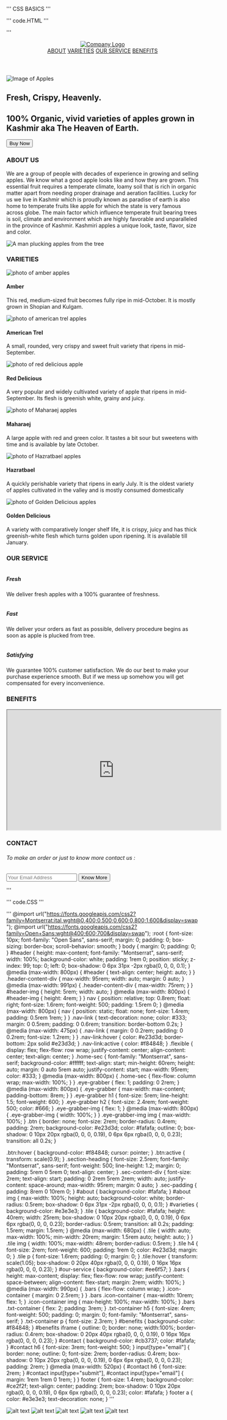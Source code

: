 '''
CSS BASICS
'''

'''
code.HTML
'''

'''
<!DOCTYPE html>
<html lang="en">
  <head>
    <title>Fruit Shop Landing Page</title>
    <meta charset="UTF-8" />
    <meta name="viewport" content="width=device-width" />
    <link rel="stylesheet" href="code.css" />
  </head>
  <body>
    <header id="header">
      <div class="header-content-div">
        <a href="#home-sec">
          <img
            src="https://i.ibb.co/KsztxWq/logo1.png"
            alt="Company Logo"
            id="header-img"
        /></a>
        <nav id="nav-bar">
          <a href="#about" class="nav-link">ABOUT</a>
          <a href="#varieties" class="nav-link">VARIETIES</a>
          <a href="#our-service" class="nav-link">OUR SERVICE</a>
          <a href="#benefits" class="nav-link">BENEFITS</a>
        </nav>
      </div>
    </header>
    <main>
      <section id="home-sec" class="flexible home-sec">
        <div class="eye-grabber-img">
          <img src="https://i.ibb.co/T4czpqY/apples-red-fresh-mellow-juicy-perfect-whole-on-white-desk.jpg" alt="Image of Apples" />
        </div>
        <div class="eye-grabber">
          <h1>Fresh, Crispy, Heavenly.</h1>
          <h2>
            100% Organic, vivid varieties of apples grown in Kashmir aka The
            Heaven of Earth.
          </h2>
          <button class="btn" onclick="window.location.href = '#contact';">
            Buy Now
          </button>
        </div>
      </section>
      <section id="about" class="sec-padding">
        <h3 class="section-heading">ABOUT US</h3>
        <div class="sec-content-div flexible">
          <p>
            We are a group of people with decades of experience in growing and
            selling apples. We know what a good apple looks like and how they
            are grown. This essential fruit requires a temperate climate, loamy
            soil that is rich in organic matter apart from needing proper
            drainage and aeration facilities. Lucky for us we live in Kashmir
            which is proudly known as paradise of earth is also home to
            temperate fruits like apple for which the state is very famous
            across globe. The main factor which influence temperate fruit
            bearing trees is soil, climate and environment which are highly
            favorable and unparalleled in the province of Kashmir. Kashmiri
            apples a unique look, taste, flavor, size and color.
          </p>
          <img src="https://i.ibb.co/SyKVC8M/about-img.jpg" alt="A man plucking apples from the tree" />
        </div>
      </section>
      <section id="varieties" class="sec-padding">
        <h3 class="section-heading">VARIETIES</h3>
        <div class="sec-content-div flexible">
          <div class="tile">
            <img src="https://i.ibb.co/t2x706V/amber.jpg" alt="photo of amber apples" />
            <h4>Amber</h4>
            <p>
              This red, medium-sized fruit becomes fully ripe in mid-October. It
              is mostly grown in Shopian and Kulgam.
            </p>
          </div>
          <div class="tile">
            <img
              src="https://i.ibb.co/H4Cnh7v/american-trel.png"
              alt="photo of american trel apples"
            />
            <h4>American Trel</h4>
            <p>
              A small, rounded, very crispy and sweet fruit variety that ripens
              in mid-September.
            </p>
          </div>
          <div class="tile">
            <img src="https://i.ibb.co/jTDgqYB/red-delicious.png" alt="photo of red delicious apple" />
            <h4>Red Delicious</h4>
            <p>
              A very popular and widely cultivated variety of apple that ripens
              in mid-September. Its flesh is greenish white, grainy and juicy.
            </p>
          </div>
          <div class="tile">
            <img src="https://i.ibb.co/MSvg1QN/maharaja.png" alt="photo of Maharaej apples" />
            <h4>Maharaej</h4>
            <p>
              A large apple with red and green color. It tastes a bit sour but
              sweetens with time and is available by late October.
            </p>
          </div>
          <div class="tile">
            <img src="https://i.ibb.co/zVR1LB2/hazal.png/" alt="photo of Hazratbael apples" />
            <h4>Hazratbael</h4>
            <p>
              A quickly perishable variety that ripens in early July. It is the
              oldest variety of apples cultivated in the valley and is mostly
              consumed domestically
            </p>
          </div>
          <div class="tile">
            <img src="https://i.ibb.co/BNFrnZn/golden.png" alt="photo of Golden Delicious apples" />
            <h4>Golden Delicious</h4>
            <p>
              A variety with comparatively longer shelf life, it is crispy,
              juicy and has thick greenish-white flesh which turns golden upon
              ripening. It is available till January.
            </p>
          </div>
        </div>
      </section>
      <section id="our-service" class="sec-padding">
        <h3 class="section-heading">OUR SERVICE</h3>
        <div class="sec-content-div">
          <div class="bars">
            <div class="icon-container">
              <img src="https://i.ibb.co/w6H542X/Fresh.png" alt="" />
            </div>
            <div class="txt-container">
              <h5>Fresh</h5>
              <p>We deliver fresh apples with a 100% guarantee of freshness.</p>
            </div>
          </div>
          <div class="bars">
            <div class="icon-container">
              <img src="https://i.ibb.co/FKNq4Qr/delivered.png" alt="" />
            </div>
            <div class="txt-container">
              <h5>Fast</h5>
              <p>
                We deliver your orders as fast as possible, delivery procedure
                begins as soon as apple is plucked from tree.
              </p>
            </div>
          </div>
          <div class="bars">
            <div class="icon-container">
              <img src="https://i.ibb.co/HHQK1wV/happy.png" alt="" />
            </div>
            <div class="txt-container">
              <h5>Satisfying</h5>
              <p>
                We guarantee 100% customer satisfaction. We do our best to make
                your purchase experience smooth. But if we mess up somehow you
                will get compensated for every inconvenience.
              </p>
            </div>
          </div>
        </div>
      </section>
      <section id="benefits" class="sec-padding">
        <h3 class="section-heading">BENEFITS</h3>
        <div class="sec-content-div flexible">
          <iframe
            id="video"
            width="560"
            title="Benefits of Apple"
            height="315"
            src="https://www.youtube.com/embed/W_JOJNztrnI"
            allow="accelerometer; autoplay; clipboard-write; encrypted-media; gyroscope; picture-in-picture"
            allowfullscreen
          ></iframe>
        </div>
      </section>
      <section class="sec-padding" id="contact">
        <h3 class="section-heading">CONTACT</h3>
        <div class="sec-content-div flexible">
          <h6>To make an order or just to know more contact us :</h6>
          <form
            id="form"
            action="#"
            method="POST"
          >
            <input
              type="email"
              name="email"
              id="email"
              placeholder="Your Email Address"
              required
            />
            <input type="submit" class="btn" id="submit" value="Know More" />
          </form>
        </div>
      </section>
    </main>
  </body>
</html>
'''

'''
code.CSS
'''

'''
@import url("https://fonts.googleapis.com/css2?family=Montserrat:ital,wght@0,400;0,500;0,600;0,800;1,600&display=swap");
@import url("https://fonts.googleapis.com/css2?family=Open+Sans:wght@400;600;700&display=swap");
:root {
  font-size: 10px;
  font-family: "Open Sans", sans-serif;
  margin: 0;
  padding: 0;
  box-sizing: border-box;
  scroll-behavior: smooth; 
}
body {
  margin: 0;
  padding: 0;
}
#header {
  height: max-content;
  font-family: "Montserrat", sans-serif;
  width: 100%;
  background-color: white;
  padding: 1rem 0;
  position: sticky;
  z-index: 99;
  top: 0;
  left: 0;
  box-shadow: 0 6px 31px -2px rgba(0, 0, 0, 0.1);
}
@media (max-width: 800px) {
  #header {
    text-align: center;
    height: auto;
  }
}
.header-content-div {
  max-width: 95rem;
  width: auto;
  margin: 0 auto;
}
@media (max-width: 991px) {
  .header-content-div {
    max-width: 75rem;
  }
}
#header-img {
  height: 5rem;
  width: auto;
}
@media (max-width: 800px) {
  #header-img {
    height: 4rem;
  }
}
nav {
  position: relative;
  top: 0.8rem;
  float: right;
  font-size: 1.6rem;
  font-weight: 500;
  padding: 1.5rem 0;
}
@media (max-width: 800px) {
  nav {
    position: static;
    float: none;
    font-size: 1.4rem;
    padding: 0.5rem 1rem;
  }
}
.nav-link {
  text-decoration: none;
  color: #333;
  margin: 0 0.5rem;
  padding: 0 0.6rem;
  transition: border-bottom 0.2s;
}
@media (max-width: 475px) {
  .nav-link {
    margin: 0 0.2rem;
    padding: 0 0.2rem;
    font-size: 1.2rem;
  }
}
.nav-link:hover {
  color: #e23d3d;
  border-bottom: 2px solid #e23d3d;
}
.nav-link:active {
  color: #f84848;
}
.flexible {
  display: flex;
  flex-flow: row wrap;
  justify-content: center;
  align-content: center;
  text-align: center;
}
.home-sec {
  font-family: "Montserrat", sans-serif;
  background-color: #ffffff;
  text-align: start;
  min-height: 60rem;
  height: auto;
  margin: 0 auto 5rem auto;
  justify-content: start;
  max-width: 95rem;
  color: #333;
}
@media (max-width: 800px) {
  .home-sec {
    flex-flow: column wrap;
    max-width: 100%;
  }
}
.eye-grabber {
  flex: 1;
  padding: 0 2rem;
}
@media (max-width: 800px) {
  .eye-grabber {
    max-width: max-content;
    padding-bottom: 8rem;
  }
}
.eye-grabber h1 {
  font-size: 5rem;
  line-height: 1.5;
  font-weight: 600;
}
.eye-grabber h2 {
  font-size: 2.4rem;
  font-weight: 500;
  color: #666;
}
.eye-grabber-img {
  flex: 1;
}
@media (max-width: 800px) {
  .eye-grabber-img {
    width: 100%;
  }
}
.eye-grabber-img img {
  max-width: 100%;
}
.btn {
  border: none;
  font-size: 2rem;
  border-radius: 0.4rem;
  padding: 2rem;
  background-color: #e23d3d;
  color: #fafafa;
  outline: 0;
  box-shadow: 0 10px 20px rgba(0, 0, 0, 0.19), 0 6px 6px rgba(0, 0, 0, 0.23);
  transition: all 0.2s;
}

.btn:hover {
  background-color: #f84848;
  cursor: pointer;
}
.btn:active {
  transform: scale(0.9);
}
.section-heading {
  font-size: 2.5rem;
  font-family: "Montserrat", sans-serif;
  font-weight: 500;
  line-height: 1.2;
  margin: 0;
  padding: 5rem 0 5rem 0;
  text-align: center;
}
.sec-content-div {
  font-size: 2rem;
  text-align: start;
  padding: 0 2rem 5rem 2rem;
  width: auto;
  justify-content: space-around;
  max-width: 95rem;
  margin: 0 auto;
}
.sec-padding {
  padding: 8rem 0 10rem 0;
}
#about {
  background-color: #fafafa;
}
#about img {
  max-width: 100%;
  height: auto;
  background-color: white;
  border-radius: 0.5rem;
  box-shadow: 0 6px 31px -2px rgba(0, 0, 0, 0.1);
}
#varieties {
  background-color: #e3e3e3;
}
.tile {
  background-color: #fafafa;
  height: 40rem;
  width: 25rem;
  box-shadow: 0 10px 20px rgba(0, 0, 0, 0.19), 0 6px 6px rgba(0, 0, 0, 0.23);
  border-radius: 0.5rem;
  transition: all 0.2s;
  padding: 1.5rem;
  margin: 1.5rem;
}
@media (max-width: 680px) {
  .tile {
    width: auto;
    max-width: 100%;
    min-width: 20rem;
    margin: 1.5rem auto;
    height: auto;
  }
}
.tile img {
  width: 100%;
  max-width: 48rem;
  border-radius: 0.5rem;
}
.tile h4 {
  font-size: 2rem;
  font-weight: 600;
  padding: 1rem 0;
  color: #e23d3d;
  margin: 0;
}
.tile p {
  font-size: 1.6rem;
  padding: 0;
  margin: 0;
}
.tile:hover {
  transform: scale(1.05);
  box-shadow: 0 20px 40px rgba(0, 0, 0, 0.19), 0 16px 16px rgba(0, 0, 0, 0.23);
}
#our-service {
  background-color: #ee6f57;
}
.bars {
  height: max-content;
  display: flex;
  flex-flow: row wrap;
  justify-content: space-between;
  align-content: flex-start;
  margin: 2rem;
  width: 100%;
}
@media (max-width: 990px) {
  .bars {
    flex-flow: column wrap;
  }
  .icon-container {
    margin: 0 2.5rem;
  }
}
.bars .icon-container {
  max-width: 10rem;
  flex: 1;
}
.icon-container img {
  max-height: 100%;
  max-width: 100%;
}
.bars .txt-container {
  flex: 2;
  padding: 3rem;
}
.txt-container h5 {
  font-size: 4rem;
  font-weight: 500;
  padding: 0;
  margin: 0;
  font-family: "Montserrat", sans-serif;
}
.txt-container p {
  font-size: 2.3rem;
}
#benefits {
  background-color: #f84848;
}
#benefits iframe {
  outline: 0;
  border: none;
  width:100%;
  border-radius: 0.4rem;
  box-shadow: 0 20px 40px rgba(0, 0, 0, 0.19), 0 16px 16px rgba(0, 0, 0, 0.23);
}
#contact {
  background-color: #cb3737;
  color: #fafafa;
}
#contact h6 {
  font-size: 3rem;
  font-weight: 500;
}
input[type="email"] {
  border: none;
  outline: 0;
  font-size: 2rem;
  border-radius: 0.4rem;
  box-shadow: 0 10px 20px rgba(0, 0, 0, 0.19), 0 6px 6px rgba(0, 0, 0, 0.23);
  padding: 2rem;
}
@media (max-width: 520px) {
  #contact h6 {
    font-size: 2rem;
  }
  #contact input[type="submit"],
  #contact input[type="email"] {
    margin: 1rem 1rem 0 1rem;
  }
}
footer {
  font-size: 1.4rem;
  background-color: #ce2f2f;
  text-align: center;
  padding: 2rem;
  box-shadow: 0 10px 20px rgba(0, 0, 0, 0.19), 0 6px 6px rgba(0, 0, 0, 0.23);
  color: #fafafa;
}
footer a {
  color: #e3e3e3;
  text-decoration: none;
}
'''

![alt text](op1.png) 
![alt text](op2.png) 
![alt text](op3.png) 
![alt text](op4.png) 
![alt text](op5.png)